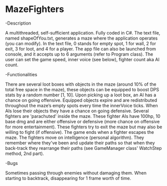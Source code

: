 # MazeFighters

-Description

A multithreaded, self-sufficient application. Fully coded in C#.
The text file, named shapeOfYou.txt, generates a maze where the application operates (you can modify).
In the text file, 0 stands for empty spot, 1 for wall, 2 for exit, 3 for loot, and 4 for a player.
The app file can also be launched from console, and it accepts up to 6 arguments (refer to Program class).
The user can set the game speed, inner voice (see below), fighter count aka AI count.

-Functionalities

There are several loot boxes with objects in the maze (around 10% of the total free space in the maze), these objects can be equipped to boost DPS stats by a random number [1, 10]. Upon picking up a loot box, an AI has a chance on going offensive.
Equipped objects expire and are redistributed throughout the maze’s empty spots every time the innerVoice ticks. When AIs lose their objects they have a chance on going defensive.
Several fighters are 'parachuted' inside the maze. These fighter AIs have 100hp, 10 base dmg and are either offensive or defensive (more chance on offensive for more entertainment).
These fighters try to exit the maze but may also be willing to fight (if offensive).
The game ends when a fighter escapes the maze.
The fighters move on intelligence (personal algorithm).
They remember where they've been and update their paths so that when they back-track they rearrange their paths (see GameManager class' WatchStep method, 2nd part).

-Bugs

Sometimes passing through enemies without damaging them.
When starting to backtrack, disappearing for 1 frame worth of time.
